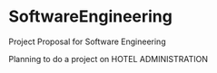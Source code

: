 # SoftwareEngineering
Project Proposal for Software Engineering

Planning to do a project on HOTEL ADMINISTRATION 

